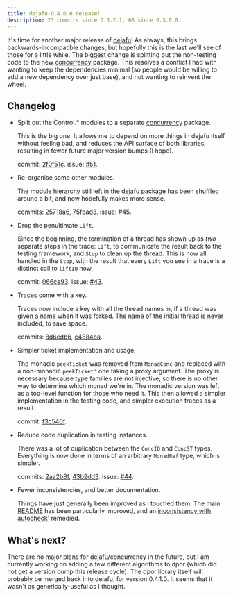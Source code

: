 ```yaml
---
title: dejafu-0.4.0.0 release!
description: 23 commits since 0.3.2.1, 68 since 0.3.0.0.
---
```


It's time for another major release of [dejafu][]! As always, this
brings backwards-incompatible changes, but hopefully this is the last
we'll see of those for a little while. The biggest change is splitting
out the non-testing code to the new [concurrency][] package. This
resolves a conflict I had with wanting to keep the dependencies
minimal (so people would be willing to add a new dependency over just
base), and not wanting to reinvent the wheel.

## Changelog

- Split out the Control.* modules to a separate [concurrency][]
  package.

    This is the big one. It allows me to depend on more things in
    dejafu itself without feeling bad, and reduces the API surface of
    both libraries, resulting in fewer future major version bumps (I
    hope).

    commit: [2f0f51c][]. issue: [#51][].

- Re-organise some other modules.

    The module hierarchy still left in the dejafu package has been
    shuffled around a bit, and now hopefully makes more sense.

    commits: [25718a6][], [75fbad3][]. issue: [#45][].

- Drop the penultimate `Lift`.

    Since the beginning, the termination of a thread has shown up as
    *two* separate steps in the trace: `Lift`, to communicate the
    result back to the testing framework, and `Stop` to clean up the
    thread. This is now all handled in the `Stop`, with the result
    that every `Lift` you see in a trace is a distinct call to
    `liftIO` now.

    commit: [066ce93][]. issue: [#43][].

- Traces come with a key.

    Traces now include a key with all the thread names in, if a thread
    was given a name when it was forked. The name of the initial
    thread is never included, to save space.

    commits: [8d6cdb6][], [c4884ba][].

- Simpler ticket implementation and usage.

    The monadic `peekTicket` was removed from `MonadConc` and replaced
    with a non-monadic `peekTicket'` one taking a proxy argument. The
    proxy is necessary because type families are not injective, so
    there is no other way to determine which monad we're in. The
    monadic version was left as a top-level function for those who
    need it. This then allowed a simpler implementation in the testing
    code, and simpler execution traces as a result.

    commit: [f3c546f][].

- Reduce code duplication in testing instances.

    There was a lot of duplication between the `ConcIO` and `ConcST`
    types. Everything is now done in terms of an arbitrary `MonadRef`
    type, which is simpler.

    commits: [2aa2b8f][], [43b2dd3][]. issue: [#44][].

- Fewer inconsistencies, and better documentation.

    Things have just generally been improved as I touched them. The
    main [README][] has been particularly improved, and an
    [inconsistency with autocheck'][fe25151] remedied.

## What's next?

There are no major plans for dejafu/concurrency in the future, but I
am currently working on adding a few different algorithms to dpor
(which did not get a version bump this release cycle). The dpor
library itself will probably be merged back into dejafu, for version
0.4.1.0. It seems that it wasn't as generically-useful as I thought.

[dejafu]: https://hackage.haskell.org/package/dejafu
[concurrency]: https://hackage.haskell.org/package/concurrency
[README]: https://github.com/barrucadu/dejafu#dejafu-
[066ce93]: https://github.com/barrucadu/dejafu/commit/066ce937e67bbe96ba3b963cedeb67e9394b0659
[25718a6]: https://github.com/barrucadu/dejafu/commit/25718a6162b5e985f4625bed324ebbef98f5b520
[2aa2b8f]: https://github.com/barrucadu/dejafu/commit/2aa2b8f447dd67f22ad72db0f5da508cfc007591
[2f0f51c]: https://github.com/barrucadu/dejafu/commit/2f0f51ceb6e20769a9ca0c73a9c2f0c32b549591
[43b2dd3]: https://github.com/barrucadu/dejafu/commit/43b2dd3913e6830100f0fceb112a483d951a9bce
[75fbad3]: https://github.com/barrucadu/dejafu/commit/75fbad38a15bac52d92dc7a2364a404721bf31be
[8d6cdb6]: https://github.com/barrucadu/dejafu/commit/8d6cdb6aff6423dfef23081ec22a97ec23e4cd33
[c4884ba]: https://github.com/barrucadu/dejafu/commit/c4884badb854b89d8a6e904130ecc9468f0e5a04
[f3c546f]: https://github.com/barrucadu/dejafu/commit/f3c546f59103d165e946f35973943f43aaf2302a
[fe25151]: https://github.com/barrucadu/dejafu/commit/fe251512f5f3a2a699b10b06fb01089f737061c7
[#43]: https://github.com/barrucadu/dejafu/issues/43
[#44]: https://github.com/barrucadu/dejafu/issues/44
[#45]: https://github.com/barrucadu/dejafu/issues/45
[#51]: https://github.com/barrucadu/dejafu/issues/51
